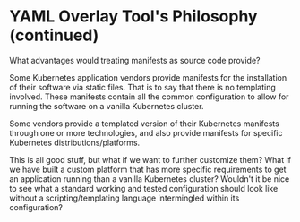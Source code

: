 # YAML Overlay Tool's Philosophy (continued)

What advantages would treating manifests as source code provide?

Some Kubernetes application vendors provide manifests for the installation of their software via static files.  That is to say that there is no templating involved.  These manifests contain all the common configuration to allow for running the software on a vanilla Kubernetes cluster.

Some vendors provide a templated version of their Kubernetes manifests through one or more technologies, and also provide manifests for specific Kubernetes distributions/platforms.

This is all good stuff, but what if we want to further customize them?  What if we have built a custom platform that has more specific requirements to get an application running than a vanilla Kubernetes cluster?  Wouldn't it be nice to see what a standard working and tested configuration should look like without a scripting/templating language intermingled within its configuration?
